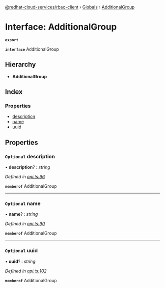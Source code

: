 [@redhat-cloud-services/rbac-client](../README.md) › [Globals](../globals.md) › [AdditionalGroup](additionalgroup.md)

# Interface: AdditionalGroup

**`export`** 

**`interface`** AdditionalGroup

## Hierarchy

* **AdditionalGroup**

## Index

### Properties

* [description](additionalgroup.md#optional-description)
* [name](additionalgroup.md#optional-name)
* [uuid](additionalgroup.md#optional-uuid)

## Properties

### `Optional` description

• **description**? : *string*

*Defined in [api.ts:96](https://github.com/RedHatInsights/javascript-clients.gi/blob/master/packages/rbac/api.ts#L96)*

**`memberof`** AdditionalGroup

___

### `Optional` name

• **name**? : *string*

*Defined in [api.ts:90](https://github.com/RedHatInsights/javascript-clients.gi/blob/master/packages/rbac/api.ts#L90)*

**`memberof`** AdditionalGroup

___

### `Optional` uuid

• **uuid**? : *string*

*Defined in [api.ts:102](https://github.com/RedHatInsights/javascript-clients.gi/blob/master/packages/rbac/api.ts#L102)*

**`memberof`** AdditionalGroup
